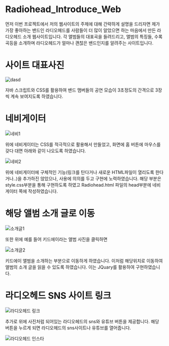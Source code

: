 # Radiohead_Introduce_Web
먼저 이번 프로젝트에서 저의 웹사이트의 주제에 대해 간략하게 설명을 드리자면 제가 가장 좋아하는 밴드인 라디오헤드를 사람들이 더 많이 알았으면 하는 마음에서 만든 라디오헤드 소개 웹사이트입니다.
각 앨범들의 대표곡을 들려드리고, 앨범의 특징들, 수록곡등을 소개하며 라디오헤드가 얼마나 괜찮은 밴드인지를 알려주는 사이트입니다.

# 사이트 대표사진

![dasd](https://user-images.githubusercontent.com/52379503/130396635-62de2119-efe7-4a6b-9d25-3e509cbd3cbc.png)

자바 스크립트와 CSS를 활용하여 밴드 맴버들의 공연 모습이 3초정도의 간격으로 3장씩 계속 보여지도록 하였습니다.

# 네비게이터

![네비1](https://user-images.githubusercontent.com/52379503/130396816-4b0b0cfe-e54f-4aae-884c-d078f0060985.png)

위에 네비게이터는 CSS를 적극적으로 활용해서 만들었고, 화면에 홈 버튼에 마우스를 갖다 대면 아래와 같이 나오도록 하였습니다.

![네비2](https://user-images.githubusercontent.com/52379503/130396884-4e883fb8-6762-46d4-9fbc-188dbca5f76a.PNG)

위에 네비게이터에 구체적인 기능(링크를 탄다거나 새로운 HTML파일이 열리도록 한다거나..)을 추가하진 않았으나, 사용에 의의를 두고 구현에 노력하였습니다. 해당 부분은 style.css부분을 통해 구현하도록 하였고 Radiohead.html 파일의 head부분에 네비게이터 쪽에 작성하였습니다. 

# 해당 앨범 소개 글로 이동

![소개글1](https://user-images.githubusercontent.com/52379503/130397103-70dae5f2-1861-4e42-a903-8df89221b360.PNG)

또한 위에 예를 들어 키드에이라는 앨범 사진을 클릭하면

![소개글2](https://user-images.githubusercontent.com/52379503/130397140-4b77f3c0-82ab-4358-8b5a-6a06af344f1f.PNG)

키드에이 앨범을 소개하는 부분으로 이동하게 하였습니다. 이처럼 해당위치로 이동하여 앨범의 소개 글을 읽을 수 있도록 하였습니다. 이는 JQuary를 활용하여 구현하였습니다.

# 라디오헤드 SNS 사이트 링크

![라디오헤드 링크](https://user-images.githubusercontent.com/52379503/130397166-a2d3d3fa-9c12-4d07-a886-cf70a7c5d0cf.PNG)

추가로 위에 사진처럼 되어있는 라디오헤드의 sns와 유튜브 버튼을 제공합니다. 해당 버튼을 누르게 되면 라디오헤드의 sns사이트나 유튜브를 열어줍니다.

![라디오헤드 인스타](https://user-images.githubusercontent.com/52379503/130397288-862221df-a0b6-4cb8-b892-dddb90cd271b.PNG)

